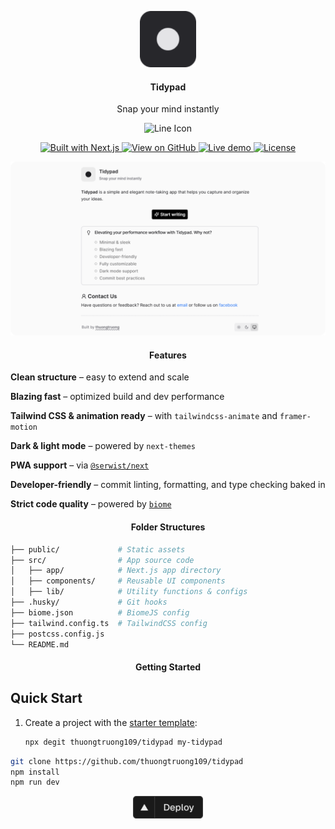 <p align="center">
	<img alt="Tidypad Logo" src=".github/assets/logo.png" width="90">
	<h4 align="center">Tidypad</h4>
  <p align="center">Snap your mind instantly</p>
</p>

<p align="center">
  <picture>
    <source media="(prefers-color-scheme: dark)" srcset="https://res.cloudinary.com/ddkhkc3uu/image/upload/v1744549191/github-repo-icons/squiggly-line-light.svg">
    <img alt="Line Icon" src="https://res.cloudinary.com/ddkhkc3uu/image/upload/v1744549190/github-repo-icons/squiggly-line-dark.svg" width="30">
  </picture>
</p>

<p align="center">
  <a href="https://nextjs.org/">
    <img src="https://img.shields.io/badge/built%20with%20next-18181B?logo=next.js" alt="Built with Next.js">
  </a>
  <a href="https://github.com/thuongtruong109/tidypad">
    <img src="https://img.shields.io/badge/github-18181B?logo=github" alt="View on GitHub">
  </a>
  <a href="https://tidypad.vercel.app/">
    <img src="https://img.shields.io/badge/live%20demo-18181B?logo=vercel" alt="Live demo">
  </a>
  <a href="https://github.com/thuongtruong109/tidypad/blob/main/LICENSE">
    <img src="https://img.shields.io/github/license/thuongtruong109/tidypad?style=flat&colorA=18181b&colorB=18181b" alt="License">
  </a>
</p>

![Tidypad Banner](.github/assets/banner.png)

<h4 align="center">
  Features
</h4>

**Clean structure** – easy to extend and scale

**Blazing fast** – optimized build and dev performance

**Tailwind CSS & animation ready** – with `tailwindcss-animate` and `framer-motion`

**Dark & light mode** – powered by `next-themes`

**PWA support** – via [`@serwist/next`](https://www.npmjs.com/package/@serwist/next)

**Developer-friendly** – commit linting, formatting, and type checking baked in

**Strict code quality** – powered by [`biome`](https://biomejs.dev/)

<h4 align="center">Folder Structures</h4>

```bash
├── public/             # Static assets
├── src/                # App source code
│   ├── app/            # Next.js app directory
│   ├── components/     # Reusable UI components
│   ├── lib/            # Utility functions & configs
├── .husky/             # Git hooks
├── biome.json          # BiomeJS config
├── tailwind.config.ts  # TailwindCSS config
├── postcss.config.js
└── README.md
```

<h4 align="center">Getting Started</h4>

## Quick Start

1. Create a project with the [starter template](https://github.com/thuongtruong109/tidypad/generate):

   ```bash
   npx degit thuongtruong109/tidypad my-tidypad
   ```

```bash
git clone https://github.com/thuongtruong109/tidypad
npm install
npm run dev
```

<p align="center">
  <a href="https://vercel.com/new/clone?repository-url=https://github.com/thuongtruong109/tidypad&env=NEXT_PUBLIC_SITE_URL&project-name=tidypad&repository-name=tidypad">
    <img src=".github/assets/deploy.png" alt="Deploy to Vercel" height="36"/>
  </a>
</p>

<!-- https://github.dev/supabase/supabase/tree/master/examples/user-management/nextjs-user-management -->
